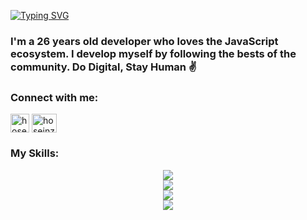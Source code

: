 [![Typing SVG](https://readme-typing-svg.demolab.com?font=Fira+Code&weight=500&size=32&duration=5000&color=ADBAC7&center=false&vCenter=true&repeat=false&width=700&lines=Hi+%F0%9F%91%8B%2C+I'm+Hosein+aka,+%22Phoenix%22)](https://git.io/typing-svg)

<h3 align="left">I'm a 26 years old developer who loves the JavaScript ecosystem. I develop myself by following the bests of the community. Do Digital, Stay Human ✌️</h3>

<h3 align="left">Connect with me:</h3>
<p align="left">
<a href="https://t.me/HoseinZarrabi" target="blank"><img align="center" src="https://upload.wikimedia.org/wikipedia/commons/thumb/8/83/Telegram_2019_Logo.svg/800px-Telegram_2019_Logo.svg.png" alt="hoseinzarrabi" height="30" /></a>
<a href="https://linkedin.com/in/hoseinzarrabi" target="blank"><img align="center" src="https://raw.githubusercontent.com/rahuldkjain/github-profile-readme-generator/master/src/images/icons/Social/linked-in-alt.svg" alt="hoseinzarrabi" height="30" width="40" /></a>
</p>

<h3 align="left">My Skills:</h3>
<p align="center" dir="auto">
  <a href="https://skillicons.dev" rel="nofollow">
    <img src="https://skillicons.dev/icons?i=ts,js,react,next" style="max-width: 100%;">
    <br>
    <img src="https://skillicons.dev/icons?i=css,tailwind,svelte,webpack,jest,babel" style="max-width: 100%;">
    <br>
    <img src="https://skillicons.dev/icons?i=express,graphql,mongodb,nestjs,nodejs,postgres" style="max-width: 100%;">
    <br>
    <img src="https://skillicons.dev/icons?i=git,bash,docker,nginx" style="max-width: 100%;">
  </a>
</p>




